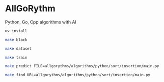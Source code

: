 # AllGoRythm
Python, Go, Cpp algorithms with AI

```bash
uv install
```

```bash
make black
```

```bash
make dataset
```

```bash
make train
```

```bash
make predict FILE=allgorythms/algorithms/python/sort/insertion/main.py
```

```bash
make find URL=allgorythms/algorithms/python/sort/insertion/main.py
```
